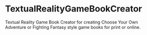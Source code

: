 # TextualRealityGameBookCreator
Textual Reality Game Book Creator for creating Choose Your Own Adventure or Fighting Fantasy style game books for print or online.
